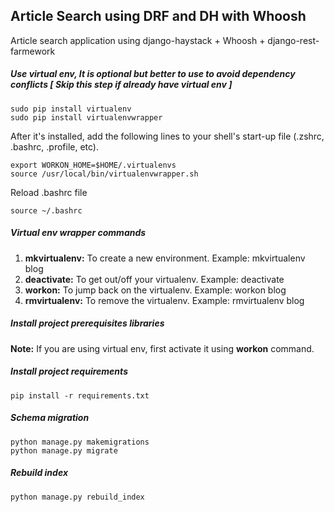 ## Article Search using DRF and DH with Whoosh 
Article search application using django-haystack + Whoosh + django-rest-farmework

##### Use virtual env, It is optional but better to use to avoid dependency conflicts [ Skip this step if already have virtual env ]
```
sudo pip install virtualenv
sudo pip install virtualenvwrapper
```
After it's installed, add the following lines to your shell's start-up file (.zshrc, .bashrc, .profile, etc).
```
export WORKON_HOME=$HOME/.virtualenvs
source /usr/local/bin/virtualenvwrapper.sh
```
Reload .bashrc file
```
source ~/.bashrc
```

##### Virtual env wrapper commands
1. **mkvirtualenv:** To create a new environment. Example: mkvirtualenv blog
2. **deactivate:** To get out/off your virtualenv. Example: deactivate
3. **workon:** To jump back on the virtualenv. Example: workon blog
4. **rmvirtualenv:** To remove the virtualenv. Example: rmvirtualenv blog

##### Install project prerequisites libraries

**Note:** If you are using virtual env, first activate it using **workon** command.

##### Install project requirements

```
pip install -r requirements.txt
```

##### Schema migration
```
python manage.py makemigrations
python manage.py migrate
```

##### Rebuild index
```
python manage.py rebuild_index
```
